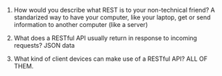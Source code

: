 1. How would you describe what REST is to your non-technical friend?
   A standarized way to have your computer, like your laptop,
   get or send information to another computer (like a server)

2. What does a RESTful API usually return in response to incoming requests?
   JSON data

3. What kind of client devices can make use of a RESTful API?
   ALL OF THEM.
